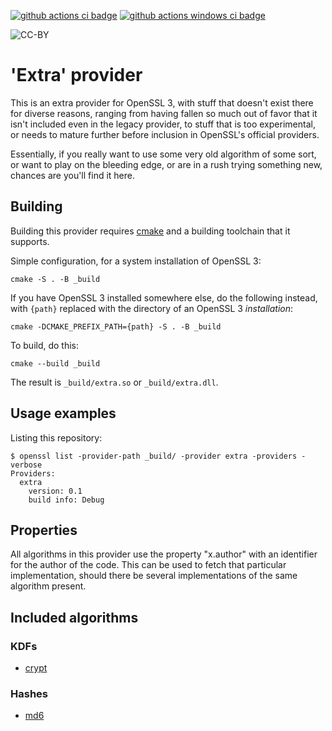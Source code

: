[![github actions ci badge]][github actions ci]
[![github actions windows ci badge]][github actions windows ci]

![CC-BY](https://i.creativecommons.org/l/by/4.0/80x15.png)

'Extra' provider
================

This is an extra provider for OpenSSL 3, with stuff that doesn't exist
there for diverse reasons, ranging from having fallen so much out of
favor that it isn't included even in the legacy provider, to stuff
that is too experimental, or needs to mature further before inclusion
in OpenSSL's official providers.

Essentially, if you really want to use some very old algorithm of some
sort, or want to play on the bleeding edge, or are in a rush trying
something new, chances are you'll find it here.

Building
--------

Building this provider requires [cmake](https://cmake.org) and a
building toolchain that it supports.

Simple configuration, for a system installation of OpenSSL 3:

    cmake -S . -B _build

If you have OpenSSL 3 installed somewhere else, do the following
instead, with `{path}` replaced with the directory of an OpenSSL 3
*installation*:

    cmake -DCMAKE_PREFIX_PATH={path} -S . -B _build

To build, do this:

    cmake --build _build

The result is `_build/extra.so` or `_build/extra.dll`.

Usage examples
--------------

Listing this repository:

``` console
$ openssl list -provider-path _build/ -provider extra -providers -verbose
Providers:
  extra
    version: 0.1
    build info: Debug
```

Properties
----------

All algorithms in this provider use the property "x.author" with an
identifier for the author of the code.  This can be used to fetch that
particular implementation, should there be several implementations of
the same algorithm present.

Included algorithms
-------------------

### KDFs

-   [crypt](crypt.md)

### Hashes

-   [md6](md6.md)

<!-- Logos and Badges -->

[github actions ci badge]:
    <https://github.com/provider-corner/extra/workflows/Linux%20%26%20MacOS%20GitHub%20CI/badge.svg>
    "GitHub Actions CI Status"

[github actions ci]:
    <https://github.com/provider-corner/extra/actions?query=workflow%3A%22Linux%20%26%20MacOS%20GitHub+CI%22>
    "GitHub Actions CI"

[github actions windows ci badge]:
    <https://github.com/provider-corner/extra/workflows/Windows%20GitHub%20CI/badge.svg>
    "GitHub Actions CI Status"

[github actions windows ci]:
    <https://github.com/provider-corner/extra/actions?query=workflow%3A%22Windows+GitHub+CI%22>
    "GitHub Actions CI"

